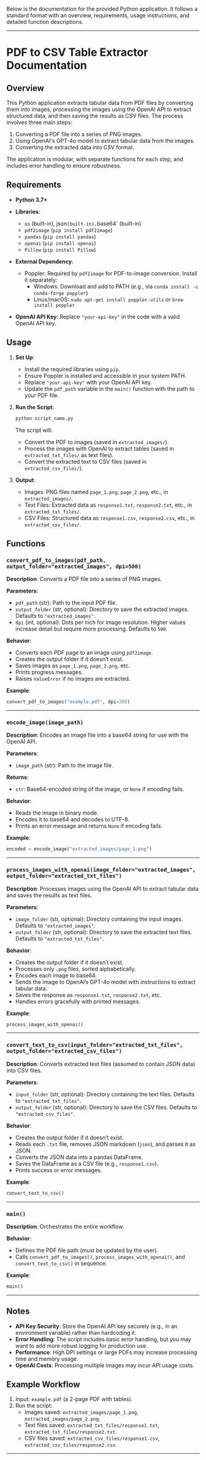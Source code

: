 Below is the documentation for the provided Python application. It follows a standard format with an overview, requirements, usage instructions, and detailed function descriptions.

---

# PDF to CSV Table Extractor Documentation

## Overview

This Python application extracts tabular data from PDF files by converting them into images, processing the images using the OpenAI API to extract structured data, and then saving the results as CSV files. The process involves three main steps:

1. Converting a PDF file into a series of PNG images.
2. Using OpenAI's GPT-4o model to extract tabular data from the images.
3. Converting the extracted data into CSV format.

The application is modular, with separate functions for each step, and includes error handling to ensure robustness.

## Requirements

- **Python 3.7+**
- **Libraries**:
  - `os` (built-in), json` (built-in), `base64` (built-in)
  - `pdf2image` (`pip install pdf2image`)
  - `pandas` (`pip install pandas`)
  - `openai` (`pip install openai`)
  - `Pillow` (`pip install Pillow`)
- **External Dependency**:
  - Poppler: Required by `pdf2image` for PDF-to-image conversion. Install it separately:
    - Windows: Download and add to PATH (e.g., via `conda install -c conda-forge poppler`)
    - Linux/macOS: `sudo apt-get install poppler-utils` or `brew install poppler`


- **OpenAI API Key**: Replace `"your-api-key"` in the code with a valid OpenAI API key.



## Usage

1. **Set Up**:
   - Install the required libraries using `pip`.
   - Ensure Poppler is installed and accessible in your system PATH.
   - Replace `"your-api-key"` with your OpenAI API key.
   - Update the `pdf_path` variable in the `main()` function with the path to your PDF file.

2. **Run the Script**:
   ```bash
   python script_name.py
   ```
   The script will:
   - Convert the PDF to images (saved in `extracted_images/`).
   - Process the images with OpenAI to extract tables (saved in `extracted_txt_files/` as text files).
   - Convert the extracted text to CSV files (saved in `extracted_csv_files/`).

3. **Output**:
   - Images: PNG files named `page_1.png`, `page_2.png`, etc., in `extracted_images/`.
   - Text Files: Extracted data as `response1.txt`, `response2.txt`, etc., in `extracted_txt_files/`.
   - CSV Files: Structured data as `response1.csv`, `response2.csv`, etc., in `extracted_csv_files/`.

## Functions

### `convert_pdf_to_images(pdf_path, output_folder="extracted_images", dpi=500)`

**Description**: Converts a PDF file into a series of PNG images.

**Parameters**:
- `pdf_path` (str): Path to the input PDF file.
- `output_folder` (str, optional): Directory to save the extracted images. Defaults to `"extracted_images"`.
- `dpi` (int, optional): Dots per inch for image resolution. Higher values increase detail but require more processing. Defaults to `500`.

**Behavior**:
- Converts each PDF page to an image using `pdf2image`.
- Creates the output folder if it doesn’t exist.
- Saves images as `page_1.png`, `page_2.png`, etc.
- Prints progress messages.
- Raises `ValueError` if no images are extracted.

**Example**:
```python
convert_pdf_to_images("example.pdf", dpi=300)
```

---

### `encode_image(image_path)`

**Description**: Encodes an image file into a base64 string for use with the OpenAI API.

**Parameters**:
- `image_path` (str): Path to the image file.

**Returns**:
- `str`: Base64-encoded string of the image, or `None` if encoding fails.

**Behavior**:
- Reads the image in binary mode.
- Encodes it to base64 and decodes to UTF-8.
- Prints an error message and returns `None` if encoding fails.

**Example**:
```python
encoded = encode_image("extracted_images/page_1.png")
```

---

### `process_images_with_openai(image_folder="extracted_images", output_folder="extracted_txt_files")`

**Description**: Processes images using the OpenAI API to extract tabular data and saves the results as text files.

**Parameters**:
- `image_folder` (str, optional): Directory containing the input images. Defaults to `"extracted_images"`.
- `output_folder` (str, optional): Directory to save the extracted text files. Defaults to `"extracted_txt_files"`.

**Behavior**:
- Creates the output folder if it doesn’t exist.
- Processes only `.png` files, sorted alphabetically.
- Encodes each image to base64.
- Sends the image to OpenAI’s GPT-4o model with instructions to extract tabular data.
- Saves the response as `response1.txt`, `response2.txt`, etc.
- Handles errors gracefully with printed messages.

**Example**:
```python
process_images_with_openai()
```

---

### `convert_text_to_csv(input_folder="extracted_txt_files", output_folder="extracted_csv_files")`

**Description**: Converts extracted text files (assumed to contain JSON data) into CSV files.

**Parameters**:
- `input_folder` (str, optional): Directory containing the text files. Defaults to `"extracted_txt_files"`.
- `output_folder` (str, optional): Directory to save the CSV files. Defaults to `"extracted_csv_files"`.

**Behavior**:
- Creates the output folder if it doesn’t exist.
- Reads each `.txt` file, removes JSON markdown (```json```), and parses it as JSON.
- Converts the JSON data into a pandas DataFrame.
- Saves the DataFrame as a CSV file (e.g., `response1.csv`).
- Prints success or error messages.

**Example**:
```python
convert_text_to_csv()
```

---

### `main()`

**Description**: Orchestrates the entire workflow.

**Behavior**:
- Defines the PDF file path (must be updated by the user).
- Calls `convert_pdf_to_images()`, `process_images_with_openai()`, and `convert_text_to_csv()` in sequence.

**Example**:
```python
main()
```

---

## Notes

- **API Key Security**: Store the OpenAI API key securely (e.g., in an environment variable) rather than hardcoding it.
- **Error Handling**: The script includes basic error handling, but you may want to add more robust logging for production use.
- **Performance**: High DPI settings or large PDFs may increase processing time and memory usage.
- **OpenAI Costs**: Processing multiple images may incur API usage costs.

## Example Workflow

1. Input: `example.pdf` (a 2-page PDF with tables).
2. Run the script:
   - Images saved: `extracted_images/page_1.png`, `extracted_images/page_2.png`.
   - Text files saved: `extracted_txt_files/response1.txt`, `extracted_txt_files/response2.txt`.
   - CSV files saved: `extracted_csv_files/response1.csv`, `extracted_csv_files/response2.csv`.

---

